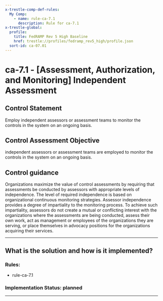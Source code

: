 ```yaml
---
x-trestle-comp-def-rules:
  My Comp:
    - name: rule-ca-7.1
      description: Rule for ca-7.1
x-trestle-global:
  profile:
    title: FedRAMP Rev 5 High Baseline
    href: trestle://profiles/fedramp_rev5_high/profile.json
  sort-id: ca-07.01
---
```


# ca-7.1 - \[Assessment, Authorization, and Monitoring\] Independent Assessment

## Control Statement

Employ independent assessors or assessment teams to monitor the controls in the system on an ongoing basis.

## Control Assessment Objective

independent assessors or assessment teams are employed to monitor the controls in the system on an ongoing basis.

## Control guidance

Organizations maximize the value of control assessments by requiring that assessments be conducted by assessors with appropriate levels of independence. The level of required independence is based on organizational continuous monitoring strategies. Assessor independence provides a degree of impartiality to the monitoring process. To achieve such impartiality, assessors do not create a mutual or conflicting interest with the organizations where the assessments are being conducted, assess their own work, act as management or employees of the organizations they are serving, or place themselves in advocacy positions for the organizations acquiring their services.

______________________________________________________________________

## What is the solution and how is it implemented?

<!-- For implementation status enter one of: implemented, partial, planned, alternative, not-applicable -->

<!-- Note that the list of rules under ### Rules: is read-only and changes will not be captured after assembly to JSON -->

<!-- Add control implementation description here for control: ca-7.1 -->

### Rules:

  - rule-ca-7.1

### Implementation Status: planned

______________________________________________________________________
